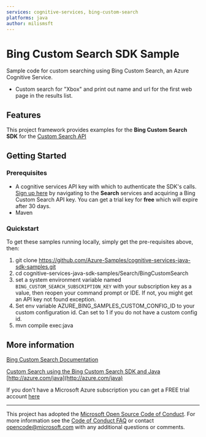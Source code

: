 ```yaml
---
services: cognitive-services, bing-custom-search
platforms: java
author: milismsft
---
```


# Bing Custom Search SDK Sample ##

Sample code for custom searching using Bing Custom Search, an Azure Cognitive Service.
- Custom search for "Xbox" and print out name and url for the first web page in the results list.


## Features

This project framework provides examples for the **Bing Custom Search SDK** for the [Custom Search API](https://azure.microsoft.com/en-us/services/cognitive-services/)

## Getting Started

### Prerequisites

- A cognitive services API key with which to authenticate the SDK's calls. [Sign up here](https://azure.microsoft.com/en-us/services/cognitive-services/directory/) by navigating to the **Search** services and acquiring a Bing Custom Search API key. You can get a trial key for **free** which will expire after 30 days.
- Maven

### Quickstart

To get these samples running locally, simply get the pre-requisites above, then:

1. git clone https://github.com/Azure-Samples/cognitive-services-java-sdk-samples.git
2. cd cognitive-services-java-sdk-samples/Search/BingCustomSearch
3. set a system environment variable named `BING_CUSTOM_SEARCH_SUBSCRIPTION_KEY` with your subscription key as a value, then reopen your command prompt or IDE. If not, you might get an API key not found exception.
4. Set env variable AZURE_BING_SAMPLES_CUSTOM_CONFIG_ID to your custom configuration id. Can set to 1 if you do not have a custom config id.
5. mvn compile exec:java

## More information ##
[Bing Custom Search Documentation](https://docs.microsoft.com/en-us/azure/cognitive-services/bing-custom-search/)

[Custom Search using the Bing Custom Search SDK and Java](https://docs.microsoft.com/en-us/azure/cognitive-services/bing-custom-search/)
[http://azure.com/java](http://azure.com/java)

If you don't have a Microsoft Azure subscription you can get a FREE trial account [here](http://go.microsoft.com/fwlink/?LinkId=330212)

---

This project has adopted the [Microsoft Open Source Code of Conduct](https://opensource.microsoft.com/codeofconduct/). For more information see the [Code of Conduct FAQ](https://opensource.microsoft.com/codeofconduct/faq/) or contact [opencode@microsoft.com](mailto:opencode@microsoft.com) with any additional questions or comments.

